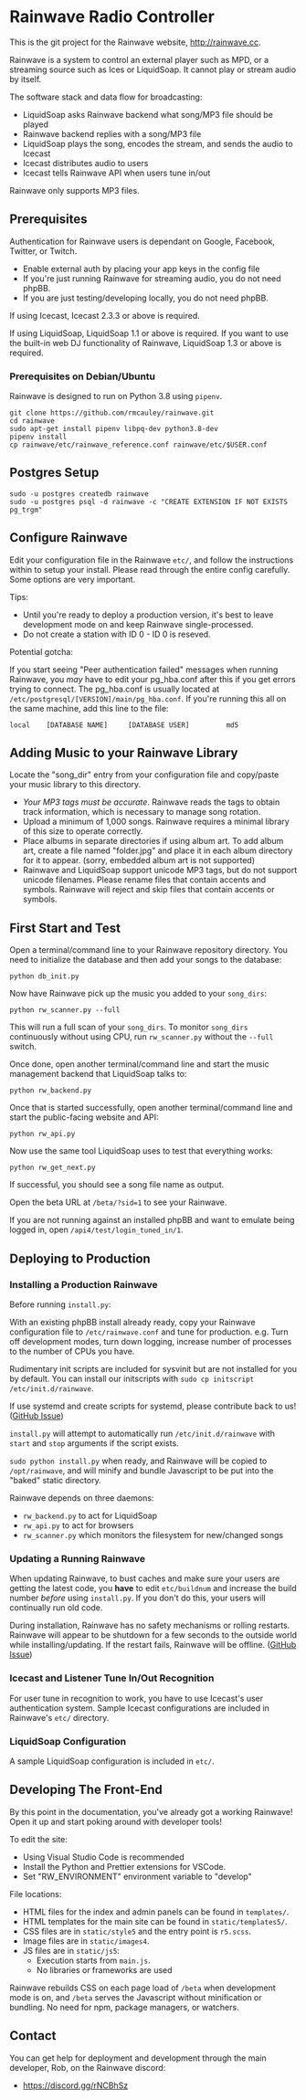 # Rainwave Radio Controller

This is the git project for the Rainwave website, http://rainwave.cc.

Rainwave is a system to control an external player such as MPD,
or a streaming source such as Ices or LiquidSoap. It cannot play
or stream audio by itself.

The software stack and data flow for broadcasting:

- LiquidSoap asks Rainwave backend what song/MP3 file should be played
- Rainwave backend replies with a song/MP3 file
- LiquidSoap plays the song, encodes the stream, and sends the audio to Icecast
- Icecast distributes audio to users
- Icecast tells Rainwave API when users tune in/out

Rainwave only supports MP3 files.

## Prerequisites

Authentication for Rainwave users is dependant on Google, Facebook, Twitter, or Twitch.

- Enable external auth by placing your app keys in the config file
- If you're just running Rainwave for streaming audio, you do not need phpBB.
- If you are just testing/developing locally, you do not need phpBB.

If using Icecast, Icecast 2.3.3 or above is required.

If using LiquidSoap, LiquidSoap 1.1 or above is required. If you want
to use the built-in web DJ functionality of Rainwave, LiquidSoap 1.3
or above is required.

### Prerequisites on Debian/Ubuntu

Rainwave is designed to run on Python 3.8 using `pipenv`.

```
git clone https://github.com/rmcauley/rainwave.git
cd rainwave
sudo apt-get install pipenv libpq-dev python3.8-dev
pipenv install
cp rainwave/etc/rainwave_reference.conf rainwave/etc/$USER.conf
```

## Postgres Setup

```
sudo -u postgres createdb rainwave
sudo -u postgres psql -d rainwave -c "CREATE EXTENSION IF NOT EXISTS pg_trgm"
```

## Configure Rainwave

Edit your configuration file in the Rainwave `etc/`, and follow the instructions
within to setup your install. Please read through the entire config carefully.
Some options are very important.

Tips:

- Until you're ready to deploy a production version, it's best to leave development mode
  on and keep Rainwave single-processed.
- Do not create a station with ID 0 - ID 0 is reseved.

Potential gotcha:

If you start seeing "Peer authentication failed" messages when running Rainwave,
you _may_ have to edit your pg_hba.conf after this if you get errors trying to
connect. The pg_hba.conf is usually located at `/etc/postgresql/[VERSION]/main/pg_hba.conf`.
If you're running this all on the same machine, add this line to the file:

```
local    [DATABASE NAME]     [DATABASE USER]         md5
```

## Adding Music to your Rainwave Library

Locate the "song_dir" entry from your configuration file and copy/paste
your music library to this directory.

- _Your MP3 tags must be accurate_. Rainwave reads the tags to obtain
  track information, which is necessary to manage song rotation.
- Upload a minimum of 1,000 songs. Rainwave requires a minimal library
  of this size to operate correctly.
- Place albums in separate directories if using album art. To add album art,
  create a file named "folder.jpg" and place it in each album directory
  for it to appear. (sorry, embedded album art is not supported)
- Rainwave and LiquidSoap support unicode MP3 tags, but do not support
  unicode filenames. Please rename files that contain accents and symbols.
  Rainwave will reject and skip files that contain accents or symbols.

## First Start and Test

Open a terminal/command line to your Rainwave repository directory.
You need to initialize the database and then add your songs to the database:

```
python db_init.py
```

Now have Rainwave pick up the music you added to your `song_dirs`:

```
python rw_scanner.py --full
```

This will run a full scan of your `song_dirs`. To monitor `song_dirs`
continuously without using CPU, run `rw_scanner.py` without the `--full` switch.

Once done, open another terminal/command line and start the music
management backend that LiquidSoap talks to:

```
python rw_backend.py
```

Once that is started successfully, open another terminal/command line
and start the public-facing website and API:

```
python rw_api.py
```

Now use the same tool LiquidSoap uses to test that everything works:

```
python rw_get_next.py
```

If successful, you should see a song file name as output.

Open the beta URL at `/beta/?sid=1` to see your Rainwave.

If you are not running against an installed phpBB and want
to emulate being logged in, open `/api4/test/login_tuned_in/1`.

## Deploying to Production

### Installing a Production Rainwave

Before running `install.py`:

With an existing phpBB install already ready, copy your Rainwave
configuration file to `/etc/rainwave.conf` and tune for production.
e.g. Turn off development modes, turn down logging, increase
number of processes to the number of CPUs you
have.

Rudimentary init scripts are included for sysvinit but are not
installed for you by default. You can install
our initscripts with `sudo cp initscript /etc/init.d/rainwave`.

If use systemd and create scripts for systemd,
please contribute back to us!
([GitHub Issue](https://github.com/rmcauley/rainwave/issues/99))

`install.py` will attempt to automatically run
`/etc/init.d/rainwave` with `start` and `stop` arguments if
the script exists.

`sudo python install.py` when ready, and Rainwave will be copied to
`/opt/rainwave`, and will minify and bundle Javascript to be put
into the "baked" static directory.

Rainwave depends on three daemons:

- `rw_backend.py` to act for LiquidSoap
- `rw_api.py` to act for browsers
- `rw_scanner.py` which monitors the filesystem for new/changed songs

### Updating a Running Rainwave

When updating Rainwave, to bust caches and make sure your users
are getting the latest code, you **have** to edit `etc/buildnum` and
increase the build number _before_ using `install.py`. If you don't do this,
your users will continually run old code.

During installation, Rainwave has no safety mechanisms or rolling restarts.
Rainwave will appear to be shutdown for a few seconds to the outside
world while installing/updating. If the restart fails, Rainwave will be
offline. ([GitHub Issue](https://github.com/rmcauley/rainwave/issues/95))

### Icecast and Listener Tune In/Out Recognition

For user tune in recognition to work, you have to use Icecast's
user authentication system. Sample Icecast configurations are
included in Rainwave's `etc/` directory.

### LiquidSoap Configuration

A sample LiquidSoap configuration is included in `etc/`.

## Developing The Front-End

By this point in the documentation, you've already got a working
Rainwave! Open it up and start poking around with developer tools!

To edit the site:

- Using Visual Studio Code is recommended
- Install the Python and Prettier extensions for VSCode.
- Set "RW_ENVIRONMENT" environment variable to "develop"

File locations:

- HTML files for the index and admin panels can be found in `templates/`.
- HTML templates for the main site can be found in `static/templates5/`.
- CSS files are in `static/style5` and the entry point is `r5.scss`.
- Image files are in `static/images4`.
- JS files are in `static/js5`:
  - Execution starts from `main.js`.
  - No libraries or frameworks are used

Rainwave rebuilds CSS on each page load of `/beta` when
development mode is on, and `/beta` serves the Javascript without
minification or bundling. No need for npm, package managers,
or watchers.

## Contact

You can get help for deployment and development through the main
developer, Rob, on the Rainwave discord:

- https://discord.gg/rNCBhSz
